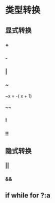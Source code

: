 # 类型转换
## 显式转换
### +
### - 
### |
### ~
~x = -( x + 1)
#### ~~
### !
### !!
## 隐式转换
### || 
### &&
## if while for ?:a 